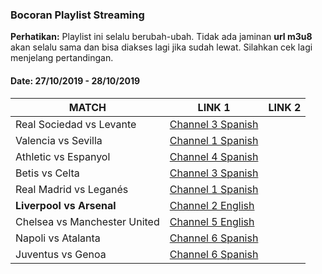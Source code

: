 ### Bocoran Playlist Streaming

**Perhatikan:** Playlist ini selalu berubah-ubah. Tidak ada jaminan **url m3u8** akan selalu sama dan bisa diakses lagi jika sudah lewat. Silahkan cek lagi menjelang pertandingan.

#### Date: 27/10/2019 - 28/10/2019

|MATCH|LINK 1|LINK 2|
|---|---|---|
|Real Sociedad vs Levante|[Channel 3 Spanish](https://cdadi20.azureedge.net/live/3/playlist.m3u8)	
|Valencia vs Sevilla|[Channel 1 Spanish](https://cdadi20.azureedge.net/live/1/playlist.m3u8)
|Athletic vs Espanyol|[Channel 4 Spanish](https://cdadi20.azureedge.net/live/4/playlist.m3u8)
|Betis vs Celta|[Channel 3 Spanish](https://cdadi20.azureedge.net/live/3/playlist.m3u8)
|Real Madrid vs Leganés|[Channel 1 Spanish](https://cdadi20.azureedge.net/live/1/playlist.m3u8)
|**Liverpool vs Arsenal**|[Channel 2 English](https://cdadi20.azureedge.net/live/2/playlist.m3u8)
|Chelsea vs Manchester United|[Channel 5 English](https://cdadi20.azureedge.net/live/5/playlist.m3u8)	
|Napoli vs Atalanta|[Channel 6 Spanish](https://cdadi20.azureedge.net/live/6/playlist.m3u8)
|Juventus vs Genoa|[Channel 6 Spanish](https://cdadi20.azureedge.net/live/6/playlist.m3u8)
